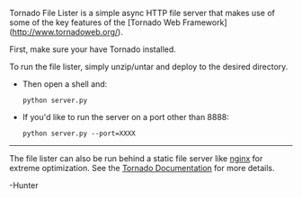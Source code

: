 Tornado File Lister is a simple async HTTP file server that makes use of some of the key features of the [Tornado Web Framework] (http://www.tornadoweb.org/).

First, make sure your have Tornado installed.

To run the file lister, simply unzip/untar and deploy to the desired directory.

* Then open a shell and:
	<pre><code>python server.py</code></pre>
* If you'd like to run the server on a port other than 8888:
	<pre><code>python server.py --port=XXXX</code></pre>
	
- - -

The file lister can also be run behind a static file server like [nginx](http://www.nginx.org) for extreme optimization. See the [Tornado Documentation](http://www.tornadoweb.org/documentation#running-tornado-in-production) for more details.


-Hunter